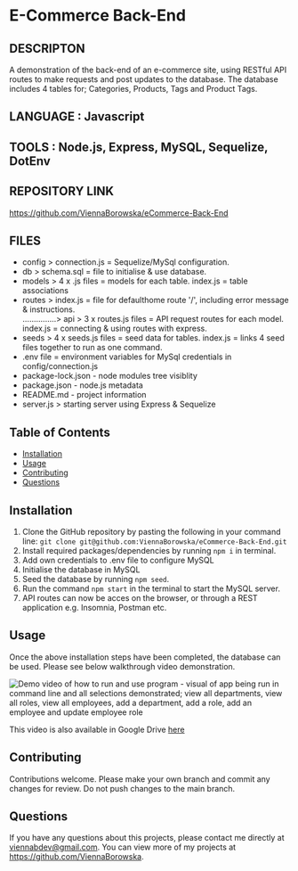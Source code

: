 # E-Commerce Back-End

## DESCRIPTON

A demonstration of the back-end of an e-commerce site, using RESTful API routes to make requests and post updates to the database.
The database includes 4 tables for; Categories, Products, Tags and Product Tags.

## LANGUAGE : Javascript

## TOOLS : Node.js, Express, MySQL, Sequelize, DotEnv

## REPOSITORY LINK

https://github.com/ViennaBorowska/eCommerce-Back-End

## FILES

- config > connection.js = Sequelize/MySql configuration.
- db > schema.sql = file to initialise & use database.
- models > 4 x .js files = models for each table. index.js = table associations
- routes > index.js = file for defaulthome route '/', including error message & instructions.<br />
  ...............> api > 3 x routes.js files = API request routes for each model. index.js = connecting & using routes with express.
- seeds > 4 x seeds.js files = seed data for tables. index.js = links 4 seed files together to run as one command.
- .env file = environment variables for MySql credentials in config/connection.js
- package-lock.json - node modules tree visiblity
- package.json - node.js metadata
- README.md - project information
- server.js > starting server using Express & Sequelize

## Table of Contents

- [Installation](#installation)
- [Usage](#usage)
- [Contributing](#contributing)
- [Questions](#questions)

## Installation

1. Clone the GitHub repository by pasting the following in your command line: `git clone git@github.com:ViennaBorowska/eCommerce-Back-End.git`
2. Install required packages/dependencies by running `npm i` in terminal.
3. Add own credentials to .env file to configure MySQL
4. Initialise the database in MySQL
5. Seed the database by running `npm seed`.
6. Run the command `npm start` in the terminal to start the MySQL server.
7. API routes can now be acces on the browser, or through a REST application e.g. Insomnia, Postman etc.

## Usage

Once the above installation steps have been completed, the database can be used.
Please see below walkthrough video demonstration.

<img src="assets/Project-Demo.gif" alt="Demo video of how to run and use program - visual of app being run in command line and all selections demonstrated; view all departments, view all roles, view all employees, add a department, add a role, add an employee and update employee role">

This video is also available in Google Drive [here](https://drive.google.com/file/d/1Zhifm-4x_kxB40LBX7Kj_4KyXtXZsbAz/view?usp=sharing)

## Contributing

Contributions welcome. Please make your own branch and commit any changes for review. Do not push changes to the main branch.

## Questions

If you have any questions about this projects, please contact me directly at viennabdev@gmail.com. You can view more of my projects at https://github.com/ViennaBorowska.
